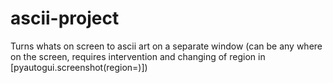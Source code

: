 # ascii-project
Turns whats on screen to ascii art on a separate window (can be any where on the screen, requires intervention and changing of region in [pyautogui.screenshot(region=)])

